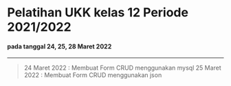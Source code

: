 # Pelatihan UKK kelas 12 Periode 2021/2022
#### pada tanggal 24, 25, 28 Maret 2022
--------------------
> 24 Maret 2022 : Membuat Form CRUD menggunakan mysql
> 25 Maret 2022 : Membuat Form CRUD menggunakan json
